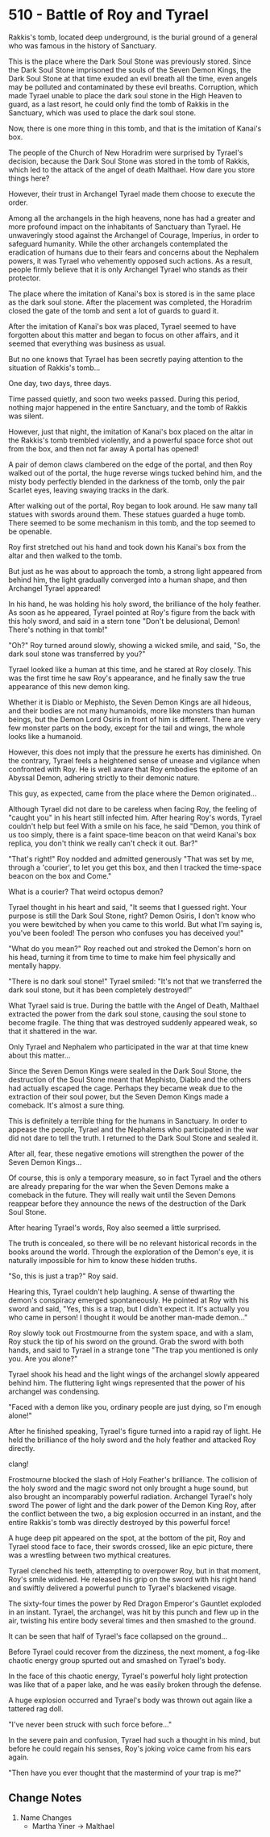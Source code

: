 # 510 - Battle of Roy and Tyrael

Rakkis's tomb, located deep underground, is the burial ground of a general who was famous in the history of Sanctuary.

This is the place where the Dark Soul Stone was previously stored. Since the Dark Soul Stone imprisoned the souls of the Seven Demon Kings, the Dark Soul Stone at that time exuded an evil breath all the time, even angels may be polluted and contaminated by these evil breaths. Corruption, which made Tyrael unable to place the dark soul stone in the High Heaven to guard, as a last resort, he could only find the tomb of Rakkis in the Sanctuary, which was used to place the dark soul stone.

Now, there is one more thing in this tomb, and that is the imitation of Kanai's box.

The people of the Church of New Horadrim were surprised by Tyrael's decision, because the Dark Soul Stone was stored in the tomb of Rakkis, which led to the attack of the angel of death Malthael. How dare you store things here?

However, their trust in Archangel Tyrael made them choose to execute the order.

Among all the archangels in the high heavens, none has had a greater and more profound impact on the inhabitants of Sanctuary than Tyrael. He unwaveringly stood against the Archangel of Courage, Imperius, in order to safeguard humanity. While the other archangels contemplated the eradication of humans due to their fears and concerns about the Nephalem powers, it was Tyrael who vehemently opposed such actions. As a result, people firmly believe that it is only Archangel Tyrael who stands as their protector.

The place where the imitation of Kanai's box is stored is in the same place as the dark soul stone. After the placement was completed, the Horadrim closed the gate of the tomb and sent a lot of guards to guard it.

After the imitation of Kanai's box was placed, Tyrael seemed to have forgotten about this matter and began to focus on other affairs, and it seemed that everything was business as usual.

But no one knows that Tyrael has been secretly paying attention to the situation of Rakkis's tomb...

One day, two days, three days.

Time passed quietly, and soon two weeks passed. During this period, nothing major happened in the entire Sanctuary, and the tomb of Rakkis was silent.

However, just that night, the imitation of Kanai's box placed on the altar in the Rakkis's tomb trembled violently, and a powerful space force shot out from the box, and then not far away A portal has opened!

A pair of demon claws clambered on the edge of the portal, and then Roy walked out of the portal, the huge reverse wings tucked behind him, and the misty body perfectly blended in the darkness of the tomb, only the pair Scarlet eyes, leaving swaying tracks in the dark.

After walking out of the portal, Roy began to look around. He saw many tall statues with swords around them. These statues guarded a huge tomb. There seemed to be some mechanism in this tomb, and the top seemed to be openable.

Roy first stretched out his hand and took down his Kanai's box from the altar and then walked to the tomb.

But just as he was about to approach the tomb, a strong light appeared from behind him, the light gradually converged into a human shape, and then Archangel Tyrael appeared!

In his hand, he was holding his holy sword, the brilliance of the holy feather. As soon as he appeared, Tyrael pointed at Roy's figure from the back with this holy sword, and said in a stern tone "Don't be delusional, Demon! There's nothing in that tomb!"

"Oh?" Roy turned around slowly, showing a wicked smile, and said, "So, the dark soul stone was transferred by you?"

Tyrael looked like a human at this time, and he stared at Roy closely. This was the first time he saw Roy's appearance, and he finally saw the true appearance of this new demon king.

Whether it is Diablo or Mephisto, the Seven Demon Kings are all hideous, and their bodies are not many humanoids, more like monsters than human beings, but the Demon Lord Osiris in front of him is different. There are very few monster parts on the body, except for the tail and wings, the whole looks like a humanoid.

However, this does not imply that the pressure he exerts has diminished. On the contrary, Tyrael feels a heightened sense of unease and vigilance when confronted with Roy. He is well aware that Roy embodies the epitome of an Abyssal Demon, adhering strictly to their demonic nature.

This guy, as expected, came from the place where the Demon originated...

Although Tyrael did not dare to be careless when facing Roy, the feeling of "caught you" in his heart still infected him. After hearing Roy's words, Tyrael couldn't help but feel With a smile on his face, he said "Demon, you think of us too simply, there is a faint space-time beacon on that weird Kanai's box replica, you don't think we really can't check it out. Bar?"

"That's right!" Roy nodded and admitted generously "That was set by me, through a 'courier', to let you get this box, and then I tracked the time-space beacon on the box and Come."

What is a courier? That weird octopus demon?

Tyrael thought in his heart and said, "It seems that I guessed right. Your purpose is still the Dark Soul Stone, right? Demon Osiris, I don't know who you were bewitched by when you came to this world. But what I'm saying is, you've been fooled! The person who confuses you has deceived you!"

"What do you mean?" Roy reached out and stroked the Demon's horn on his head, turning it from time to time to make him feel physically and mentally happy.

"There is no dark soul stone!" Tyrael smiled: "It's not that we transferred the dark soul stone, but it has been completely destroyed!"

What Tyrael said is true. During the battle with the Angel of Death, Malthael extracted the power from the dark soul stone, causing the soul stone to become fragile. The thing that was destroyed suddenly appeared weak, so that it shattered in the war.

Only Tyrael and Nephalem who participated in the war at that time knew about this matter...

Since the Seven Demon Kings were sealed in the Dark Soul Stone, the destruction of the Soul Stone meant that Mephisto, Diablo and the others had actually escaped the cage. Perhaps they became weak due to the extraction of their soul power, but the Seven Demon Kings made a comeback. It's almost a sure thing.

This is definitely a terrible thing for the humans in Sanctuary. In order to appease the people, Tyrael and the Nephalems who participated in the war did not dare to tell the truth. I returned to the Dark Soul Stone and sealed it.

After all, fear, these negative emotions will strengthen the power of the Seven Demon Kings...

Of course, this is only a temporary measure, so in fact Tyrael and the others are already preparing for the war when the Seven Demons make a comeback in the future. They will really wait until the Seven Demons reappear before they announce the news of the destruction of the Dark Soul Stone.

After hearing Tyrael's words, Roy also seemed a little surprised.

The truth is concealed, so there will be no relevant historical records in the books around the world. Through the exploration of the Demon's eye, it is naturally impossible for him to know these hidden truths.

"So, this is just a trap?" Roy said.

Hearing this, Tyrael couldn't help laughing. A sense of thwarting the demon's conspiracy emerged spontaneously. He pointed at Roy with his sword and said, "Yes, this is a trap, but I didn't expect it. It's actually you who came in person! I thought it would be another man-made demon..."

Roy slowly took out Frostmourne from the system space, and with a slam, Roy stuck the tip of his sword on the ground. Grab the sword with both hands, and said to Tyrael in a strange tone "The trap you mentioned is only you. Are you alone?"

Tyrael shook his head and the light wings of the archangel slowly appeared behind him. The fluttering light wings represented that the power of his archangel was condensing.

"Faced with a demon like you, ordinary people are just dying, so I'm enough alone!"

After he finished speaking, Tyrael's figure turned into a rapid ray of light. He held the brilliance of the holy sword and the holy feather and attacked Roy directly.

clang!

Frostmourne blocked the slash of Holy Feather's brilliance. The collision of the holy sword and the magic sword not only brought a huge sound, but also brought an incomparably powerful radiation. Archangel Tyrael's holy sword The power of light and the dark power of the Demon King Roy, after the conflict between the two, a big explosion occurred in an instant, and the entire Rakkis's tomb was directly destroyed by this powerful force!

A huge deep pit appeared on the spot, at the bottom of the pit, Roy and Tyrael stood face to face, their swords crossed, like an epic picture, there was a wrestling between two mythical creatures.

Tyrael clenched his teeth, attempting to overpower Roy, but in that moment, Roy's smile widened. He released his grip on the sword with his right hand and swiftly delivered a powerful punch to Tyrael's blackened visage.

The sixty-four times the power by Red Dragon Emperor's Gauntlet exploded in an instant. Tyrael, the archangel, was hit by this punch and flew up in the air, twisting his entire body several times and then smashed to the ground.

It can be seen that half of Tyrael's face collapsed on the ground...

Before Tyrael could recover from the dizziness, the next moment, a fog-like chaotic energy group spurted out and smashed on Tyrael's body.

In the face of this chaotic energy, Tyrael's powerful holy light protection was like that of a paper lake, and he was easily broken through the defense.

A huge explosion occurred and Tyrael's body was thrown out again like a tattered rag doll.

"I've never been struck with such force before..."

In the severe pain and confusion, Tyrael had such a thought in his mind, but before he could regain his senses, Roy's joking voice came from his ears again.

"Then have you ever thought that the mastermind of your trap is me?"

## Change Notes

1. Name Changes
   - Martha Yiner -> Malthael
